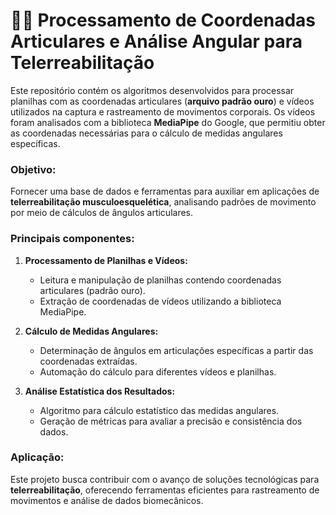 # 🧑‍🔬 Processamento de Coordenadas Articulares e Análise Angular para Telerreabilitação  

Este repositório contém os algoritmos desenvolvidos para processar planilhas com as coordenadas articulares (**arquivo padrão ouro**) e vídeos utilizados na captura e rastreamento de movimentos corporais. Os vídeos foram analisados com a biblioteca **MediaPipe** do Google, que permitiu obter as coordenadas necessárias para o cálculo de medidas angulares específicas.  

### Objetivo:
Fornecer uma base de dados e ferramentas para auxiliar em aplicações de **telerreabilitação musculoesquelética**, analisando padrões de movimento por meio de cálculos de ângulos articulares.  

### Principais componentes:
1. **Processamento de Planilhas e Vídeos:**  
   - Leitura e manipulação de planilhas contendo coordenadas articulares (padrão ouro).  
   - Extração de coordenadas de vídeos utilizando a biblioteca MediaPipe.  

2. **Cálculo de Medidas Angulares:**  
   - Determinação de ângulos em articulações específicas a partir das coordenadas extraídas.  
   - Automação do cálculo para diferentes vídeos e planilhas.  

3. **Análise Estatística dos Resultados:**  
   - Algoritmo para cálculo estatístico das medidas angulares.  
   - Geração de métricas para avaliar a precisão e consistência dos dados.  

### Aplicação:
Este projeto busca contribuir com o avanço de soluções tecnológicas para **telerreabilitação**, oferecendo ferramentas eficientes para rastreamento de movimentos e análise de dados biomecânicos.  

